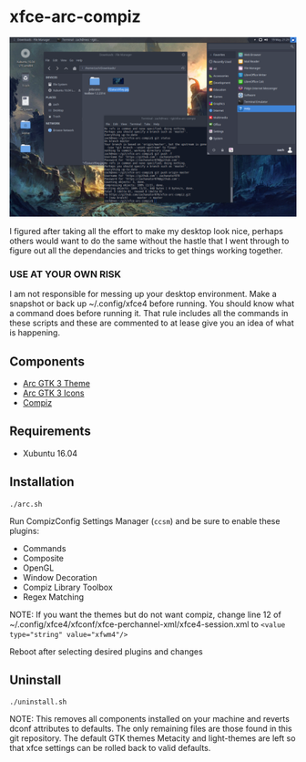 # xfce-arc-compiz

![preview](https://github.com/zachanator070/xfce-arc-compiz/blob/master/Screenshot_2017-05-19_21-29-06.png "Screenshot")

I figured after taking all the effort to make my desktop look nice, perhaps others would want to do the same without the hastle
that I went through to figure out all the dependancies and tricks to get things working together.

### USE AT YOUR OWN RISK

I am not responsible for messing up your desktop environment. Make a snapshot or back up ~/.config/xfce4 before running. You should know what a command does before running it. That rule includes all the commands in these scripts and these are commented to at lease give you an idea of what is happening.

## Components
* [Arc GTK 3 Theme](https://github.com/horst3180/arc-theme.git)
* [Arc GTK 3 Icons](https://github.com/horst3180/arc-icon-theme.git)
* [Compiz](http://www.compiz.org/)

## Requirements
* Xubuntu 16.04

## Installation
```
./arc.sh
```
Run CompizConfig Settings Manager (`ccsm`) and be sure to enable these plugins:
* Commands
* Composite
* OpenGL
* Window Decoration
* Compiz Library Toolbox
* Regex Matching

NOTE: If you want the themes but do not want compiz, change line 12 of ~/.config/xfce4/xfconf/xfce-perchannel-xml/xfce4-session.xml to
`<value type="string" value="xfwm4"/>`

Reboot after selecting desired plugins and changes

## Uninstall
```
./uninstall.sh
```
NOTE: This removes all components installed on your machine and reverts dconf attributes to defaults. The only remaining files are those found in this git repository.
The default GTK themes Metacity and light-themes are left so that xfce settings can be rolled back to valid defaults.
